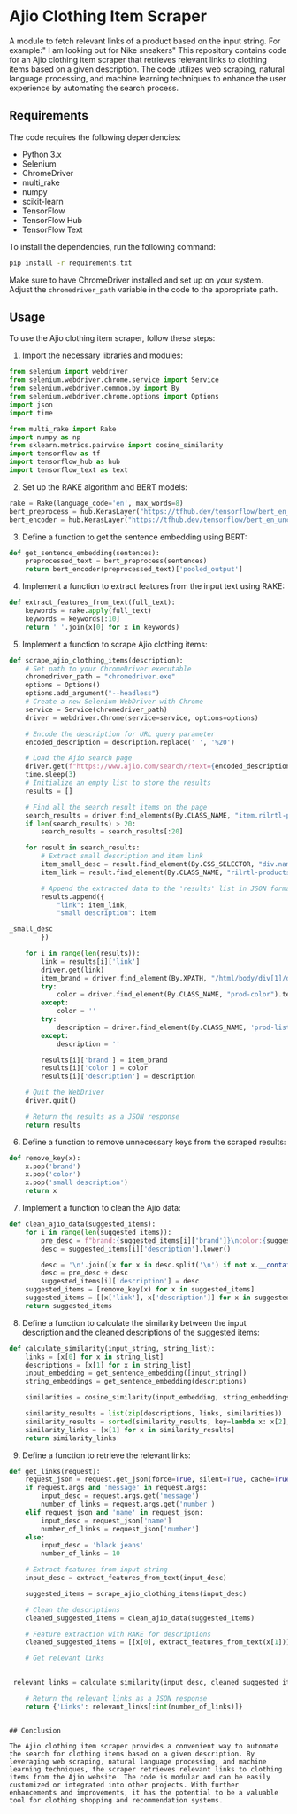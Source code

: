 

# Ajio Clothing Item Scraper
A module to fetch relevant links of a product based on the input string. For example:" I am looking out for Nike sneakers"
This repository contains code for an Ajio clothing item scraper that retrieves relevant links to clothing items based on a given description. The code utilizes web scraping, natural language processing, and machine learning techniques to enhance the user experience by automating the search process.

## Requirements

The code requires the following dependencies:

- Python 3.x
- Selenium
- ChromeDriver
- multi_rake
- numpy
- scikit-learn
- TensorFlow
- TensorFlow Hub
- TensorFlow Text

To install the dependencies, run the following command:

```bash
pip install -r requirements.txt
```

Make sure to have ChromeDriver installed and set up on your system. Adjust the `chromedriver_path` variable in the code to the appropriate path.

## Usage

To use the Ajio clothing item scraper, follow these steps:

1. Import the necessary libraries and modules:

```python
from selenium import webdriver
from selenium.webdriver.chrome.service import Service
from selenium.webdriver.common.by import By
from selenium.webdriver.chrome.options import Options
import json
import time

from multi_rake import Rake
import numpy as np
from sklearn.metrics.pairwise import cosine_similarity
import tensorflow as tf
import tensorflow_hub as hub
import tensorflow_text as text
```

2. Set up the RAKE algorithm and BERT models:

```python
rake = Rake(language_code='en', max_words=8)
bert_preprocess = hub.KerasLayer("https://tfhub.dev/tensorflow/bert_en_uncased_preprocess/3")
bert_encoder = hub.KerasLayer("https://tfhub.dev/tensorflow/bert_en_uncased_L-12_H-768_A-12/4")
```

3. Define a function to get the sentence embedding using BERT:

```python
def get_sentence_embedding(sentences):
    preprocessed_text = bert_preprocess(sentences)
    return bert_encoder(preprocessed_text)['pooled_output']
```

4. Implement a function to extract features from the input text using RAKE:

```python
def extract_features_from_text(full_text):
    keywords = rake.apply(full_text)
    keywords = keywords[:10]
    return ' '.join(x[0] for x in keywords)
```

5. Implement a function to scrape Ajio clothing items:

```python
def scrape_ajio_clothing_items(description):
    # Set path to your ChromeDriver executable
    chromedriver_path = "chromedriver.exe"
    options = Options()
    options.add_argument("--headless")
    # Create a new Selenium WebDriver with Chrome
    service = Service(chromedriver_path)
    driver = webdriver.Chrome(service=service, options=options)

    # Encode the description for URL query parameter
    encoded_description = description.replace(' ', '%20')

    # Load the Ajio search page
    driver.get(f"https://www.ajio.com/search/?text={encoded_description}")
    time.sleep(3)
    # Initialize an empty list to store the results
    results = []

    # Find all the search result items on the page
    search_results = driver.find_elements(By.CLASS_NAME, "item.rilrtl-products-list__item.item")
    if len(search_results) > 20:
        search_results = search_results[:20]

    for result in search_results:
        # Extract small description and item link
        item_small_desc = result.find_element(By.CSS_SELECTOR, "div.nameCls").text.strip()
        item_link = result.find_element(By.CLASS_NAME, "rilrtl-products-list__link").get_attribute("href")

        # Append the extracted data to the 'results' list in JSON format
        results.append({
            "link": item_link,
            "small description": item

_small_desc
        })

    for i in range(len(results)):
        link = results[i]['link']
        driver.get(link)
        item_brand = driver.find_element(By.XPATH, "/html/body/div[1]/div/div/div[2]/div/div/div[2]/div/div[3]/div/h2").text.strip()
        try:
            color = driver.find_element(By.CLASS_NAME, "prod-color").text.strip()
        except:
            color = ''
        try:
            description = driver.find_element(By.CLASS_NAME, 'prod-list').text.strip()
        except:
            description = ''

        results[i]['brand'] = item_brand
        results[i]['color'] = color
        results[i]['description'] = description

    # Quit the WebDriver
    driver.quit()

    # Return the results as a JSON response
    return results
```

6. Define a function to remove unnecessary keys from the scraped results:

```python
def remove_key(x):
    x.pop('brand')
    x.pop('color')
    x.pop('small description')
    return x
```

7. Implement a function to clean the Ajio data:

```python
def clean_ajio_data(suggested_items):
    for i in range(len(suggested_items)):
        pre_desc = f"brand:{suggested_items[i]['brand']}\ncolor:{suggested_items[i]['description']}\n{suggested_items[i]['small description']}\n"
        desc = suggested_items[i]['description'].lower()

        desc = '\n'.join([x for x in desc.split('\n') if not x.__contains__('package') or not x.__contains__('ther information')])
        desc = pre_desc + desc
        suggested_items[i]['description'] = desc
    suggested_items = [remove_key(x) for x in suggested_items]
    suggested_items = [[x['link'], x['description']] for x in suggested_items]
    return suggested_items
```

8. Define a function to calculate the similarity between the input description and the cleaned descriptions of the suggested items:

```python
def calculate_similarity(input_string, string_list):
    links = [x[0] for x in string_list]
    descriptions = [x[1] for x in string_list]
    input_embedding = get_sentence_embedding([input_string])
    string_embeddings = get_sentence_embedding(descriptions)

    similarities = cosine_similarity(input_embedding, string_embeddings)[0]

    similarity_results = list(zip(descriptions, links, similarities))
    similarity_results = sorted(similarity_results, key=lambda x: x[2], reverse=True)
    similarity_links = [x[1] for x in similarity_results]
    return similarity_links
```

9. Define a function to retrieve the relevant links:

```python
def get_links(request):
    request_json = request.get_json(force=True, silent=True, cache=True)
    if request.args and 'message' in request.args:
        input_desc = request.args.get('message')
        number_of_links = request.args.get('number')
    elif request_json and 'name' in request_json:
        input_desc = request_json['name']
        number_of_links = request_json['number']
    else:
        input_desc = 'black jeans'
        number_of_links = 10

    # Extract features from input string
    input_desc = extract_features_from_text(input_desc)

    suggested_items = scrape_ajio_clothing_items(input_desc)

    # Clean the descriptions
    cleaned_suggested_items = clean_ajio_data(suggested_items)

    # Feature extraction with RAKE for descriptions
    cleaned_suggested_items = [[x[0], extract_features_from_text(x[1])] for x in cleaned_suggested_items]

    # Get relevant links
   

 relevant_links = calculate_similarity(input_desc, cleaned_suggested_items)

    # Return the relevant links as a JSON response
    return {'Links': relevant_links[:int(number_of_links)]}
```


```

## Conclusion

The Ajio clothing item scraper provides a convenient way to automate the search for clothing items based on a given description. By leveraging web scraping, natural language processing, and machine learning techniques, the scraper retrieves relevant links to clothing items from the Ajio website. The code is modular and can be easily customized or integrated into other projects. With further enhancements and improvements, it has the potential to be a valuable tool for clothing shopping and recommendation systems.
